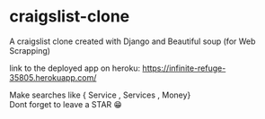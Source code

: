 # craigslist-clone
A craigslist clone created with Django and Beautiful soup (for Web Scrapping)

link to the deployed app on heroku: https://infinite-refuge-35805.herokuapp.com/

Make searches like { Service , Services , Money}  
Dont forget to leave a STAR 😁
